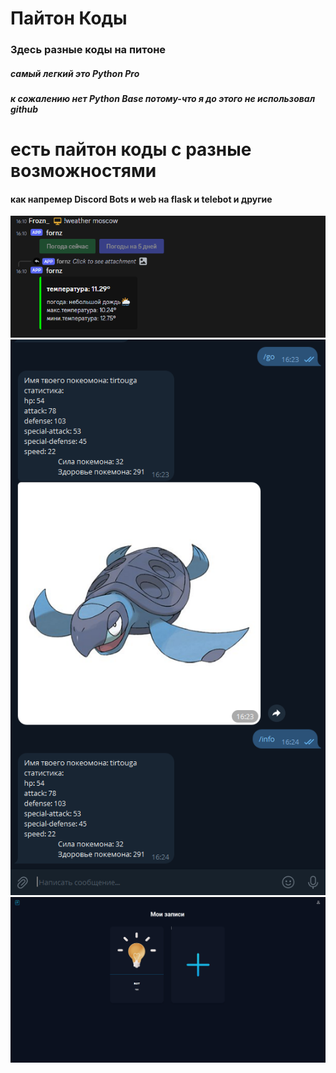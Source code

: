 # Пайтон Коды
### Здесь разные коды на питоне
##### самый легкий это Python Pro
##### к сожалению нет Python Base потому-что я до этого не использовал github

# есть пайтон коды с разные возможностями
#### как напремер **Discord Bots** и **web на flask** и **telebot** и другие
![image.png](./Lesons/images/Discord_6NkYeqQNQw.png)
![image.png](./Lesons/images/Telegram_HaNFdiY6Qf.png)
![image.png](./Lesons/images/firefox_BBmRTWQRlT.png)


